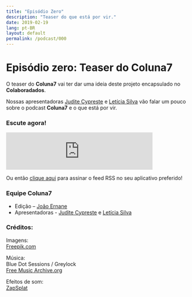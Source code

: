 ```yaml
---
title: "Episódio Zero"
description: "Teaser do que está por vir."
date: 2019-02-19
lang: pt-BR
layout: default
permalink: /podcast/000
---
```


# Episódio zero: Teaser do Coluna7

O teaser do **Coluna7** vai ter dar uma ideia deste projeto encapsulado no **Colaboradados**.

Nossas apresentadoras [Judite Cypreste](https://twitter.com/juditecypreste) e [Letícia Silva](https://twitter.com/dii_lua) vão falar um pouco sobre o podcast **Coluna7** e o que está por vir.

### Escute agora!

<iframe src="https://anchor.fm/coluna-7/embed/episodes/Episdio-00---Piloto-e38r4v" height="102px" width="400px" frameborder="0" scrolling="no"></iframe>

Ou então [clique aqui](https://anchor.fm/s/951cc10/podcast/rss) para assinar o feed RSS no seu aplicativo preferido!

### Equipe Coluna7

- Edição – [João Ernane](https://twitter.com/ChofenAdulto)
- Apresentadoras - [Judite Cypreste](https://twitter.com/juditecypreste) e [Letícia Silva](https://twitter.com/dii_lua)

### Créditos:

Imagens:  
[Freepik.com](https://www.freepik.com/)

Música:  
Blue Dot Sessions / Greylock  
[Free Music Archive.org](https://freemusicarchive.org)

Efeitos de som:  
[ZapSplat](https://www.zapsplat.com/)
